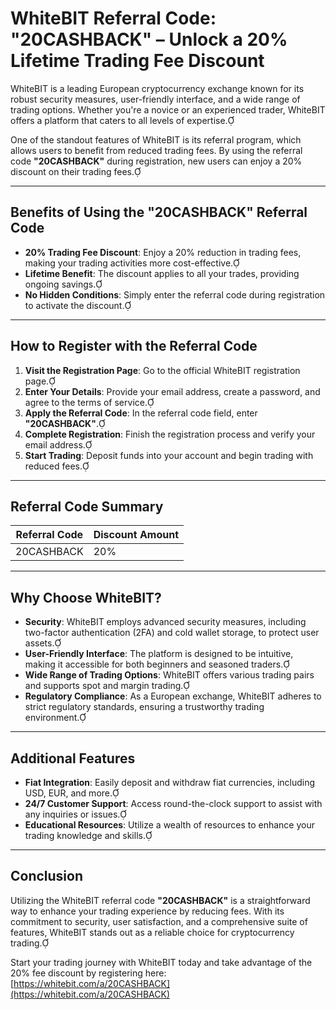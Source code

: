 
# WhiteBIT Referral Code: "20CASHBACK" – Unlock a 20% Lifetime Trading Fee Discount

WhiteBIT is a leading European cryptocurrency exchange known for its robust security measures, user-friendly interface, and a wide range of trading options. Whether you're a novice or an experienced trader, WhiteBIT offers a platform that caters to all levels of expertise.

One of the standout features of WhiteBIT is its referral program, which allows users to benefit from reduced trading fees. By using the referral code **"20CASHBACK"** during registration, new users can enjoy a 20% discount on their trading fees.

---

## Benefits of Using the "20CASHBACK" Referral Code

- **20% Trading Fee Discount**: Enjoy a 20% reduction in trading fees, making your trading activities more cost-effective.
- **Lifetime Benefit**: The discount applies to all your trades, providing ongoing savings.
- **No Hidden Conditions**: Simply enter the referral code during registration to activate the discount.

---

## How to Register with the Referral Code

1. **Visit the Registration Page**: Go to the official WhiteBIT registration page.
2. **Enter Your Details**: Provide your email address, create a password, and agree to the terms of service.
3. **Apply the Referral Code**: In the referral code field, enter **"20CASHBACK"**.
4. **Complete Registration**: Finish the registration process and verify your email address.
5. **Start Trading**: Deposit funds into your account and begin trading with reduced fees.

---

## Referral Code Summary

| Referral Code | Discount Amount |
|---------------|-----------------|
| 20CASHBACK    | 20%             |

---

## Why Choose WhiteBIT?

- **Security**: WhiteBIT employs advanced security measures, including two-factor authentication (2FA) and cold wallet storage, to protect user assets.
- **User-Friendly Interface**: The platform is designed to be intuitive, making it accessible for both beginners and seasoned traders.
- **Wide Range of Trading Options**: WhiteBIT offers various trading pairs and supports spot and margin trading.
- **Regulatory Compliance**: As a European exchange, WhiteBIT adheres to strict regulatory standards, ensuring a trustworthy trading environment.

---

## Additional Features

- **Fiat Integration**: Easily deposit and withdraw fiat currencies, including USD, EUR, and more.
- **24/7 Customer Support**: Access round-the-clock support to assist with any inquiries or issues.
- **Educational Resources**: Utilize a wealth of resources to enhance your trading knowledge and skills.

---

## Conclusion

Utilizing the WhiteBIT referral code **"20CASHBACK"** is a straightforward way to enhance your trading experience by reducing fees. With its commitment to security, user satisfaction, and a comprehensive suite of features, WhiteBIT stands out as a reliable choice for cryptocurrency trading.

Start your trading journey with WhiteBIT today and take advantage of the 20% fee discount by registering here: [https://whitebit.com/a/20CASHBACK](https://whitebit.com/a/20CASHBACK)
```
